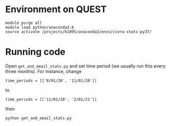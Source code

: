 # Environment on QUEST
```
module purge all
module load python/anaconda3.6
source activate /projects/b1095/anaconda3/envs/ciera-stats-py37/
```

# Running code

Open `get_and_email_stats.py` and set time period (we usually run this every three months). For instance, change

```
time_periods = [['8/01/20', '11/01/20']]
```
to
```
time_periods = [['11/01/20', '2/01/21']]
```

then

```
python get_and_email_stats.py
```
